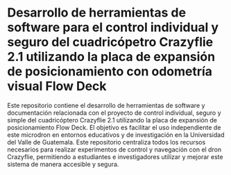 # Desarrollo de herramientas de software para el control individual y seguro del cuadricópetro Crazyflie 2.1 utilizando la placa de expansión de posicionamiento con odometría visual Flow Deck
Este repositorio contiene el desarrollo de herramientas de software y documentación relacionada con el proyecto de control individual, seguro y simple del cuadricóptero Crazyflie 2.1 utilizando la placa de expansión de posicionamiento Flow Deck. El objetivo es facilitar el uso independiente de este microdron en entornos educativos y de investigación en la Universidad del Valle de Guatemala. Este repositorio centraliza todos los recursos necesarios para realizar experimentos de control y navegación con el dron Crazyflie, permitiendo a estudiantes e investigadores utilizar y mejorar este sistema de manera accesible y segura.
